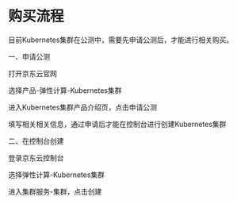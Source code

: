 
# 购买流程

目前Kubernetes集群在公测中，需要先申请公测后，才能进行相关购买。

一、申请公测

打开京东云官网

选择产品-弹性计算-Kubernetes集群

进入Kubernetes集群产品介绍页，点击申请公测

填写相关相关信息，通过申请后才能在控制台进行创建Kubernetes集群

二、在控制台创建

登录京东云控制台

选择弹性计算-Kubernetes集群

进入集群服务-集群，点击创建

